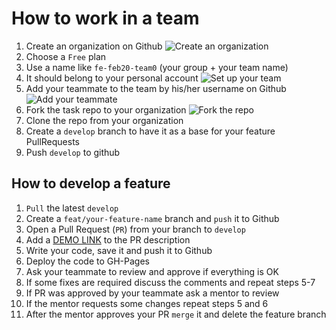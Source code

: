 # How to work in a team
1. Create an organization on Github
    ![Create an organization](./description/create-an-organization.png)
1. Choose a `Free` plan
1. Use a name like `fe-feb20-team0` (your group + your team name)
1. It should belong to your personal account
    ![Set up your team](./description/set-up-your-team.png)
1. Add your teammate to the team by his/her username on Github
    ![Add your teammate](./description/add-your-teammate.png)
1. Fork the task repo to your organization
    ![Fork the repo](./description/fork-the-repo.png)
1. Clone the repo from your organization
1. Create a `develop` branch to have it as a base for your feature PullRequests
1. Push `develop` to github

## How to develop a feature
1. `Pull` the latest `develop`
1. Create a `feat/your-feature-name` branch and `push` it to Github
1. Open a Pull Request (`PR`) from your branch to `develop`
1. Add a [DEMO LINK](https://<your_account>.github.io/react_phone-catalog/) to the PR description
1. Write your code, save it and push it to Github
1. Deploy the code to GH-Pages
1. Ask your teammate to review and approve if everything is OK
1. If some fixes are required discuss the comments and repeat steps 5-7
1. If PR was approved by your teammate ask a mentor to review
1. If the mentor requests some changes repeat steps 5 and 6
1. After the mentor approves your PR `merge` it and delete the feature branch
